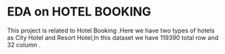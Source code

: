 # EDA on HOTEL BOOKING
This project is related to Hotel Booking .Here we have two types of hotels as City Hotel and Resort Hotel,In this dataset we have 119390 total row and 32 column .
